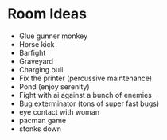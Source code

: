 # Room Ideas

- Glue gunner monkey
- Horse kick
- Barfight
- Graveyard
- Charging bull
- Fix the printer (percussive maintenance)
- Pond (enjoy serenity)
- Fight with ai against a bunch of enemies
- Bug exterminator (tons of super fast bugs)
- eye contact with woman
- pacman game
- stonks down
